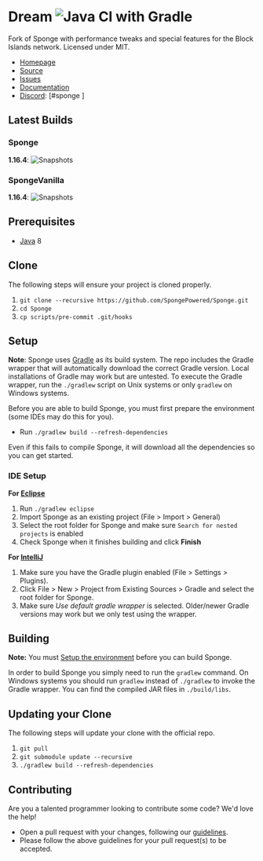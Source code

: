 Dream ![Java CI with Gradle](https://github.com/SpongePowered/Sponge/workflows/Java%20CI%20with%20Gradle/badge.svg?branch=api-8&event=push)
=============

Fork of Sponge with performance tweaks and special features for the Block Islands network. Licensed under MIT.

* [Homepage]
* [Source]
* [Issues]
* [Documentation]
* [Discord]: [#sponge ]

## Latest Builds

### Sponge

**1.16.4**: ![Snapshots](https://img.shields.io/nexus/maven-snapshots/org.spongepowered/sponge?label=Sponge&server=https%3A%2F%2Frepo-new.spongepowered.org%2F)

### SpongeVanilla

**1.16.4**: ![Snapshots](https://img.shields.io/nexus/maven-releases/org.spongepowered/spongevanilla?label=SpongeVanilla&server=https%3A%2F%2Frepo-new.spongepowered.org%2F)


## Prerequisites
* [Java] 8

## Clone
The following steps will ensure your project is cloned properly.

1. `git clone --recursive https://github.com/SpongePowered/Sponge.git`
2. `cd Sponge`
3. `cp scripts/pre-commit .git/hooks`

## Setup
**Note**: Sponge uses [Gradle] as its build system. The repo includes the Gradle wrapper that will automatically download the correct Gradle 
version. Local installations of Gradle may work but are untested. To execute the Gradle wrapper, run the `./gradlew` script on Unix systems or only
`gradlew` on Windows systems.

Before you are able to build Sponge, you must first prepare the environment (some IDEs may do this for you).

  - Run `./gradlew build --refresh-dependencies`

Even if this fails to compile Sponge, it will download all the dependencies so you can get started.  

### IDE Setup
__For [Eclipse]__
  1. Run `./gradlew eclipse`
  2. Import Sponge as an existing project (File > Import > General)
  3. Select the root folder for Sponge and make sure `Search for nested projects` is enabled
  4. Check Sponge when it finishes building and click **Finish**

__For [IntelliJ]__
  1. Make sure you have the Gradle plugin enabled (File > Settings > Plugins).  
  2. Click File > New > Project from Existing Sources > Gradle and select the root folder for Sponge.
  3. Make sure _Use default gradle wrapper_ is selected. Older/newer Gradle versions may work but we only test using the wrapper.

## Building
__Note:__ You must [Setup the environment](#setup) before you can build Sponge.

In order to build Sponge you simply need to run the `gradlew` command. On Windows systems you should run `gradlew` instead of `./gradlew` to
invoke the Gradle wrapper. You can find the compiled JAR files in `./build/libs`.

## Updating your Clone
The following steps will update your clone with the official repo.

1. `git pull`
2. `git submodule update --recursive`
3. `./gradlew build --refresh-dependencies`

## Contributing
Are you a talented programmer looking to contribute some code? We'd love the help!
* Open a pull request with your changes, following our [guidelines](.github/CONTRIBUTING.md).
* Please follow the above guidelines for your pull request(s) to be accepted.

[Eclipse]: https://eclipse.org/
[Gradle]: https://gradle.org/
[Homepage]: https://spongepowered.org/
[IntelliJ]: http://www.jetbrains.com/idea/
[Issues]: https://github.com/SpongePowered/Sponge/issues
[Documentation]: https://docs.spongepowered.org/
[Java]: http://www.oracle.com/technetwork/java/javase/downloads/jdk8-downloads-2133151.html
[Source]: https://github.com/SpongePowered/Sponge/
[MIT License]: http://www.tldrlegal.com/license/mit-license
[Discord]: https://discord.gg/sponge
[Jenkins]: https://jenkins-ci.org/
